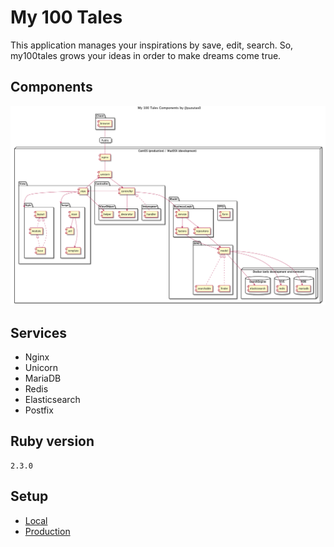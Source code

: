 # My 100 Tales

This application manages your inspirations by save, edit, search.
So, my100tales grows your ideas in order to make dreams come true.

## Components

![Components](docs/components.png)

## Services

- Nginx
- Unicorn
- MariaDB
- Redis
- Elasticsearch
- Postfix

## Ruby version

```
2.3.0
```

## Setup

- [Local](server/local/)
- [Production](server/production)
